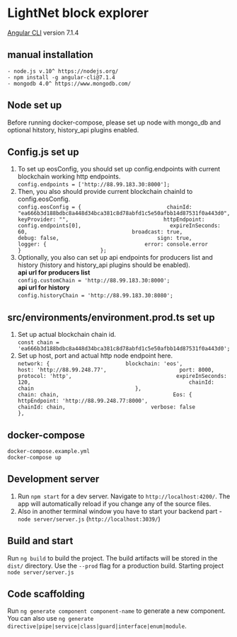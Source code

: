 # LightNet block explorer

[Angular CLI](https://github.com/angular/angular-cli) version 7.1.4

## manual installation 
	- node.js v.10^ https://nodejs.org/
	- npm install -g angular-cli@7.1.4
	- mongodb 4.0^ https://www.mongodb.com/

   
## Node set up 
Before running docker-compose, please set up node with mongo_db and optional hitstory, history_api plugins enabled.              

## Config.js set up
1. To set up eosConfig, you should set up config.endpoints with current blockchain working http endpoints.                                        
`config.endpoints = ['http://88.99.183.30:8000'];`                                                                                    
1. Then, you also should provide current blockchain chainId to config.eosConfig.                                                               
`config.eosConfig = {                          
  chainId: "ea666b3d188bdbc8a448d34bca381c8d78abfd1c5e50afbb14d87531f0a443d0",                                
  keyProvider: "",                             
  httpEndpoint: config.endpoints[0],                           
  expireInSeconds: 60,                                
  broadcast: true,                                  
  debug: false,                              
  sign: true,                     
  logger: {                              
    error: console.error                                       
  }                        
};`                                   
1. Optionally, you also can set up api endpoints for producers list and history (history and history_api plugins should be enabled).                    
**api url for producers list**                                      
`config.customChain = 'http://88.99.183.30:8000';  `                                                                 
**api url for history**                                                          
`config.historyChain = 'http://88.99.183.30:8080';  `                   

## src/environments/environment.prod.ts set up
1. Set up actual blockchain chain id.                   
`const chain = 'ea666b3d188bdbc8a448d34bca381c8d78abfd1c5e50afbb14d87531f0a443d0';`                                          
1. Set up host, port and actual http node endpoint here.                           
`network: {                       
        blockchain: 'eos',                    
        host: 'http://88.99.248.77',                      
        port: 8000,                            
        protocol: 'http',                                
        expireInSeconds: 120,                                                 
        chainId: chain                               
    },                                
    chain: chain,                                   
    Eos: {                                
        httpEndpoint: 'http://88.99.248.77:8000',                        
        chainId: chain,                          
        verbose: false                                
    },`               
                                    
## docker-compose                                      
   `docker-compose.example.yml`                            
   ```docker-compose up```                                             
                                                      
## Development server

1. Run `npm start` for a dev server. Navigate to `http://localhost:4200/`. The app will automatically reload if you change any of the source files.
2. Also in another terminal window you have to start your backend part - `node server/server.js` (`http://localhost:3039/`)

## Build and start

Run `ng build` to build the project. The build artifacts will be stored in the `dist/` directory. Use the `--prod` flag for a production build. Starting project `node server/server.js`

## Code scaffolding

Run `ng generate component component-name` to generate a new component. You can also use `ng generate directive|pipe|service|class|guard|interface|enum|module`.
